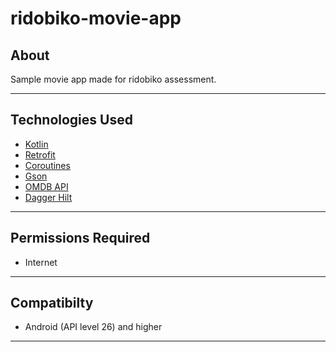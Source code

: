 # ridobiko-movie-app

## About

Sample movie app made for ridobiko assessment.  
___

## Technologies Used

* [Kotlin](https://kotlinlang.org/docs/home.html)
* [Retrofit](https://square.github.io/retrofit/)
* [Coroutines](https://developer.android.com/kotlin/coroutines)
* [Gson](https://github.com/google/gson)
* [OMDB API](http://www.omdbapi.com/)
* [Dagger Hilt](https://developer.android.com/training/dependency-injection/hilt-android)

___



## Permissions Required

* Internet

___

## Compatibilty

* Android (API level 26) and higher

___
